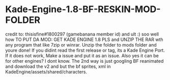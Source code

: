 # Kade-Engine-1.8-BF-RESKIN-MOD-FOLDER
credit to: thisisfine#1800297 (gamebanana member id) and ult :)
soo well how TO PUT DA MOD:
GET KADE ENGINE 1.8 PLS 
and UNZIP THE RAR wth any program that like 7zip or winrar.
Unzip the folder to mods folder and youre done!
If you didint read the first release or tag, its a Kade Engine Port.
If it does not work, Make a issue and put it as an issue. Also yes it can be for other engines?
I dont know. The 2nd way is just googling BF reanimated and download the v2 and but the bf sprites, xml in KadeEngine/assets/shared/characters.
